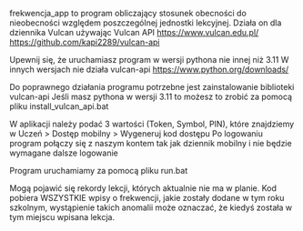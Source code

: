 frekwencja_app to program obliczający stosunek obecności do nieobecności względem poszczególnej jednostki lekcyjnej.
Działa on dla dziennika Vulcan używając Vulcan API
https://www.vulcan.edu.pl/
https://github.com/kapi2289/vulcan-api

Upewnij się, że uruchamiasz program w wersji pythona nie innej niż 3.11
W innych wersjach nie działa vulcan-api
https://www.python.org/downloads/

Do poprawnego działania programu potrzebne jest zainstalowanie biblioteki vulcan-api
Jeśli masz pythona w wersji 3.11 to możesz to zrobić za pomocą pliku install_vulcan_api.bat

W aplikacji należy podać 3 wartości (Token, Symbol, PIN), które znajdziemy w Uczeń > Dostęp mobilny > Wygeneruj kod dostępu
Po logowaniu program połączy się z naszym kontem tak jak dziennik mobilny i nie będzie wymagane dalsze logowanie

Program uruchamiamy za pomocą pliku run.bat

Mogą pojawić się rekordy lekcji, których aktualnie nie ma w planie. Kod pobiera WSZYSTKIE wpisy o frekwencji, jakie zostały dodane w tym roku szkolnym, wystąpienie takich anomalii może oznaczać, że kiedyś została w tym miejscu wpisana lekcja.
